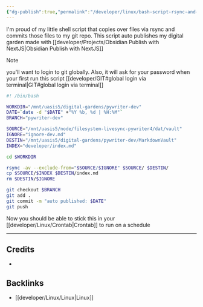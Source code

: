 ```yaml
---
{"dg-publish":true,"permalink":"/developer/linux/bash-script-rsync-and-git-push/","dgPassFrontmatter":true}
---
```


I'm proud of my little shell script that copies over files via rsync and commits those files to my git repo. This script auto publishes my digital garden made with [[developer/Projects/Obsidian Publish with NextJS\|Obsidian Publish with NextJS]]

>[!note] 
>you'll want to login to git globally. Also, it will ask for your password when your first run this script [[developer/GIT#global login via terminal\|GIT#global login via terminal]]

```bash
#! /bin/bash

WORKDIR="/mnt/uasis5/digital-gardens/pywriter-dev"
DATE=`date -d "$DATE" +"%Y %b, %d | %H:%M"`
BRANCH="pywriter-dev"

SOURCE="/mnt/uasis5/node/filesystem-livesync-pywriter4/dat/vault"
IGNORE="ignore-dev.md"
DESTIN="/mnt/uasis5/digital-gardens/pywriter-dev/MarkdownVault"
INDEX="developer/index.md"

cd $WORKDIR

rsync -av --exclude-from="$SOURCE/$IGNORE" $SOURCE/ $DESTIN/
cp $SOURCE/$INDEX $DESTIN/index.md
rm $DESTIN/$IGNORE

git checkout $BRANCH
git add .
git commit -m "auto published: $DATE"
git push
```

Now you should be able to stick this in your [[developer/Linux/Crontab\|Crontab]] to run on a schedule 

---
## Credits 
- 

## Backlinks
- [[developer/Linux/Linux\|Linux]]